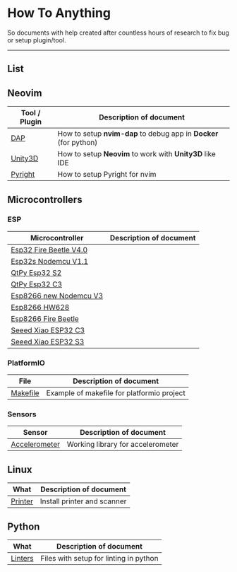 # How To Anything

So documents with help created after countless hours of research to fix bug or
setup plugin/tool.

---

## List

## Neovim

| Tool / Plugin | Description of document |
| --- | --- |
| [DAP](neovim/dap/README.md) | How to setup **nvim-dap** to debug app in **Docker** (for python) |
| [Unity3D](neovim/unity3d/README.md) | How to setup **Neovim** to work with **Unity3D** like IDE |
| [Pyright](neovim/lsp/pyright/README.md) | How to setup Pyright for nvim |

## Microcontrollers

### ESP

| Microcontroller                                                                 | Description of document |
| ------------------------------------------------------------------------------- | ----------------------- |
| [Esp32 Fire Beetle V4.0](microcontrollers/esp/esp32_fire_beetle/README.md)      |                         |
| [Esp32s Nodemcu V1.1](microcontrollers/esp/esp32s_nodemcu_v1.1/README.md)       |                         |
| [QtPy Esp32 S2](microcontrollers/esp/qtpy_esp32_s2/README.md)                   |                         |
| [QtPy Esp32 C3](microcontrollers/esp/qtpy_esp32_c3/README.md)                   |                         |
| [Esp8266 new Nodemcu V3](microcontrollers/esp/esp8266_new_nodemcu_v3/README.md) |                         |
| [Esp8266 HW628](microcontrollers/esp/esp8266_hw628/README.md)                   |                         |
| [Esp8266 Fire Beetle](/microcontrollers/esp/esp8266_fire_beetle/README.md)      |                         |
| [Seeed Xiao ESP32 C3](microcontrollers/esp/seeed_xiao_esp32c3/README.md)        |                         |
| [Seeed Xiao ESP32 S3](microcontrollers/esp/seeed_xiao_esp32s3/README.md)        |                         |

### PlatformIO

| File | Description of document |
| --- | --- |
| [Makefile](microcontrollers/platformio/Makefile.example) | Example of makefile for platformio project |

### Sensors

| Sensor | Description of document |
| --- | --- |
| [Accelerometer](microcontrollers/sensors/accelerometers/keyes_MMA8452Q/README.md) | Working library for accelerometer |

## Linux

| What | Description of document |
| --- | --- |
| [Printer](linux/manjaro/printer/README.md) | Install printer and scanner |

## Python

| What | Description of document |
| --- | --- |
| [Linters](python/linters/README.md) | Files with setup for linting in python |
